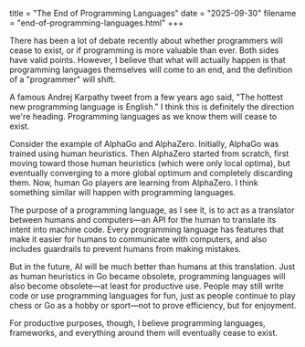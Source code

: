 title = "The End of Programming Languages"
date = "2025-09-30"
filename = "end-of-programming-languages.html"
+++

There has been a lot of debate recently about whether programmers will cease to exist, or if programming is more valuable than ever. Both sides have valid points. However, I believe that what will actually happen is that programming languages themselves will come to an end, and the definition of a "programmer" will shift.

A famous Andrej Karpathy tweet from a few years ago said, "The hottest new programming language is English." I think this is definitely the direction we're heading. Programming languages as we know them will cease to exist.

Consider the example of AlphaGo and AlphaZero. Initially, AlphaGo was trained using human heuristics. Then AlphaZero started from scratch, first moving toward those human heuristics (which were only local optima), but eventually converging to a more global optimum and completely discarding them. Now, human Go players are learning from AlphaZero. I think something similar will happen with programming languages.

The purpose of a programming language, as I see it, is to act as a translator between humans and computers—an API for the human to translate its intent into machine code. Every programming language has features that make it easier for humans to communicate with computers, and also includes guardrails to prevent humans from making mistakes.

But in the future, AI will be much better than humans at this translation. Just as human heuristics in Go became obsolete, programming languages will also become obsolete—at least for productive use. People may still write code or use programming languages for fun, just as people continue to play chess or Go as a hobby or sport—not to prove efficiency, but for enjoyment.

For productive purposes, though, I believe programming languages, frameworks, and everything around them will eventually cease to exist.